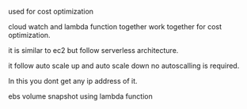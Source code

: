 used for cost optimization

cloud watch and lambda function together work together for cost optimization.

it is similar to ec2 but follow serverless architecture.

it follow auto scale up and auto scale down no autoscalling is required.

In this you dont get any ip address of it.

ebs volume snapshot using lambda function